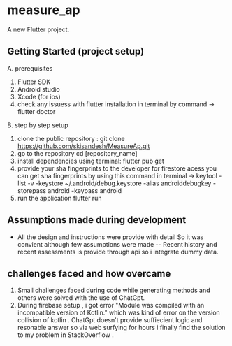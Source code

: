 # measure_ap

A new Flutter project.

## Getting Started (project setup)
A. prerequisites 
1. Flutter SDK
2. Android studio 
3. Xcode (for ios)
4. check any issuess with flutter installation in terminal by command -> flutter doctor

B. step by step setup
1. clone the public repository :
    git clone https://github.com/skisandesh/MeasureAp.git
2. go to the repository
    cd [repository_name]
3. install dependencies using terminal:
    flutter pub get
4. provide your sha fingerprints to the developer for firestore acess
    you can get sha fingerprints by using this command in terminal  -> keytool -list -v -keystore ~/.android/debug.keystore -alias androiddebugkey -storepass android -keypass android
4. run the application 
    flutter run 


## Assumptions made during development 
- All the design and instructions were provide with detail So it was convient although few assumptions were made 
-- Recent history and recent assessments is provide through api so i integrate dummy data.


## challenges faced and how overcame 
1. Small challenges faced during code while generating methods and others were solved with the use of ChatGpt.
2. During firebase setup , i got error  "Module was compiled with an incompatible version of Kotlin." which was kind of error on the version collision of kotlin . ChatGpt doesn't provide suffiecient logic and resonable answer so via web surfying for hours i finally find the solution to my problem in StackOverflow .  